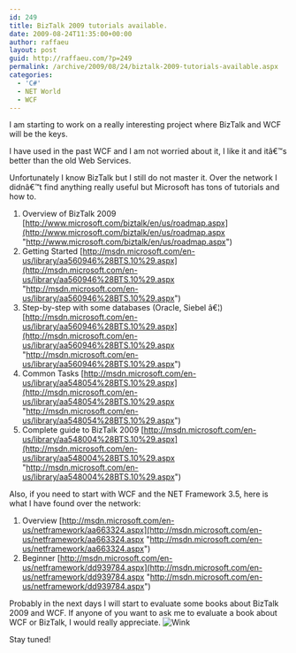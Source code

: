 ```yaml
---
id: 249
title: BizTalk 2009 tutorials available.
date: 2009-08-24T11:35:00+00:00
author: raffaeu
layout: post
guid: http://raffaeu.com/?p=249
permalink: /archive/2009/08/24/biztalk-2009-tutorials-available.aspx
categories:
  - 'C#'
  - NET World
  - WCF
---
```

I am starting to work on a really interesting project where BizTalk and WCF will be the keys.

I have used in the past WCF and I am not worried about it, I like it and itâ€™s better than the old Web Services. 

Unfortunately I know BizTalk but I still do not master it. Over the network I didnâ€™t find anything really useful but Microsoft has tons of tutorials and how to.

  1. Overview of BizTalk 2009 [http://www.microsoft.com/biztalk/en/us/roadmap.aspx](http://www.microsoft.com/biztalk/en/us/roadmap.aspx "http://www.microsoft.com/biztalk/en/us/roadmap.aspx")
  2. Getting Started [http://msdn.microsoft.com/en-us/library/aa560946%28BTS.10%29.aspx](http://msdn.microsoft.com/en-us/library/aa560946%28BTS.10%29.aspx "http://msdn.microsoft.com/en-us/library/aa560946%28BTS.10%29.aspx")
  3. Step-by-step with some databases (Oracle, Siebel â€¦) [http://msdn.microsoft.com/en-us/library/aa560946%28BTS.10%29.aspx](http://msdn.microsoft.com/en-us/library/aa560946%28BTS.10%29.aspx "http://msdn.microsoft.com/en-us/library/aa560946%28BTS.10%29.aspx")
  4. Common Tasks [http://msdn.microsoft.com/en-us/library/aa548054%28BTS.10%29.aspx](http://msdn.microsoft.com/en-us/library/aa548054%28BTS.10%29.aspx "http://msdn.microsoft.com/en-us/library/aa548054%28BTS.10%29.aspx")
  5. Complete guide to BizTalk 2009 [http://msdn.microsoft.com/en-us/library/aa548004%28BTS.10%29.aspx](http://msdn.microsoft.com/en-us/library/aa548004%28BTS.10%29.aspx "http://msdn.microsoft.com/en-us/library/aa548004%28BTS.10%29.aspx")

Also, if you need to start with WCF and the NET Framework 3.5, here is what I have found over the network:

  1. Overview [http://msdn.microsoft.com/en-us/netframework/aa663324.aspx](http://msdn.microsoft.com/en-us/netframework/aa663324.aspx "http://msdn.microsoft.com/en-us/netframework/aa663324.aspx")
  2. Beginner [http://msdn.microsoft.com/en-us/netframework/dd939784.aspx](http://msdn.microsoft.com/en-us/netframework/dd939784.aspx "http://msdn.microsoft.com/en-us/netframework/dd939784.aspx")

Probably in the next days I will start to evaluate some books about BizTalk 2009 and WCF. If anyone of you want to ask me to evaluate a book about WCF or BizTalk, I would really appreciate. <img src="http://raffaeu.com/wp-content/uploads/2013/03/f085ddd6-32d3-4855-89e0-bf499cc24d5dsmiley-wink.gif" border="0" alt="Wink" />

Stay tuned!